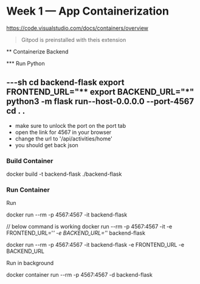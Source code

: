 # Week 1 — App Containerization

https://code.visualstudio.com/docs/containers/overview

> Gitpod is preinstalled with theis extension

** Containerize Backend

*** Run Python

---sh
cd backend-flask
export FRONTEND_URL="**
export BACKEND_URL="*"
python3 -m flask run--host-0.0.0.0 --port-4567
cd . .
---

- make sure to unlock the port on the port tab
- open the link for 4567 in your browser
- change the url to '/api/activities/home'
- you should get back json



### Build Container

docker build -t backend-flask ./backend-flask


### Run Container

Run 

docker run --rm -p 4567:4567 -it backend-flask


// below command is working
docker run --rm -p 4567:4567 -it -e FRONTEND_URL='*' -e BACKEND_URL='*' backend-flask

docker run --rm -p 4567:4567 -it backend-flask -e FRONTEND_URL -e BACKEND_URL

Run in background

docker container run --rm -p 4567:4567 -d backend-flask
